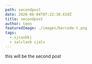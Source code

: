 ```yaml
---
path: secondpost
date: 2020-06-04T07:22:38.610Z
title: secondpost
author: teon
featuredImage: ./images/barcode-t.png
tags:
  - sjcasbkj
  - salclasb cjals
---
```

this will be the second post